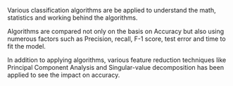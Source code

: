 Various classification algorithms are be applied to understand the math, statistics and working behind the algorithms. 

Algorithms are compared not only on the basis on Accuracy but also using numerous factors such as Precision, recall, F-1 score, test error and time to fit the model.

In addition to applying algorithms, various feature reduction techniques like Principal Component Analysis and Singular-value decomposition has been applied to see the impact on accuracy. 
